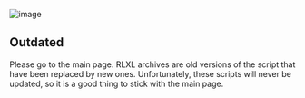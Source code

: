 ![image](https://github.com/user-attachments/assets/21dc546b-07b2-4669-8b78-4ae580a4fa7f)

## Outdated
Please go to the main page.
RLXL archives are old versions of the script that have been replaced by new ones. Unfortunately, these scripts will never be updated, so it is a good thing to stick with the main page.
